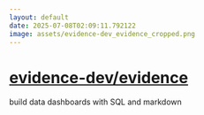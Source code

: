 ```yaml
---
layout: default
date: 2025-07-08T02:09:11.792122
image: assets/evidence-dev_evidence_cropped.png
---
```


# [evidence-dev/evidence](https://github.com/evidence-dev/evidence)

build data dashboards with SQL and markdown
